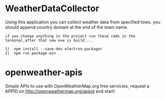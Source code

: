 
# WeatherDataCollector

   Using this application you can collect weather data from specified tows.
   you should append country domain at the end of the town name.

    if you change anything in the project run these cmds in the terminal,after that new exe is build....
	
    1)  npm install --save-dev electron-packager
    2)  npm run package-win



# openweather-apis
Simple APIs to use with OpenWeatherMap.org free servicies, request a APPID on http://openweathermap.org/appid and start!

